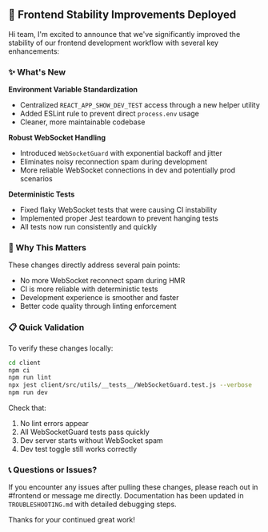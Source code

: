 ## 🚀 Frontend Stability Improvements Deployed

Hi team, I'm excited to announce that we've significantly improved the stability of our frontend development workflow with several key enhancements:

### ✨ What's New

**Environment Variable Standardization**
- Centralized `REACT_APP_SHOW_DEV_TEST` access through a new helper utility
- Added ESLint rule to prevent direct `process.env` usage
- Cleaner, more maintainable codebase

**Robust WebSocket Handling**
- Introduced `WebSocketGuard` with exponential backoff and jitter
- Eliminates noisy reconnection spam during development
- More reliable WebSocket connections in dev and potentially prod scenarios

**Deterministic Tests**
- Fixed flaky WebSocket tests that were causing CI instability
- Implemented proper Jest teardown to prevent hanging tests
- All tests now run consistently and quickly

### 🎯 Why This Matters

These changes directly address several pain points:
- No more WebSocket reconnect spam during HMR
- CI is more reliable with deterministic tests
- Development experience is smoother and faster
- Better code quality through linting enforcement

### 📋 Quick Validation

To verify these changes locally:
```bash
cd client
npm ci
npm run lint
npx jest client/src/utils/__tests__/WebSocketGuard.test.js --verbose
npm run dev
```

Check that:
1. No lint errors appear
2. All WebSocketGuard tests pass quickly
3. Dev server starts without WebSocket spam
4. Dev test toggle still works correctly

### 📞 Questions or Issues?

If you encounter any issues after pulling these changes, please reach out in #frontend or message me directly. Documentation has been updated in `TROUBLESHOOTING.md` with detailed debugging steps.

Thanks for your continued great work!